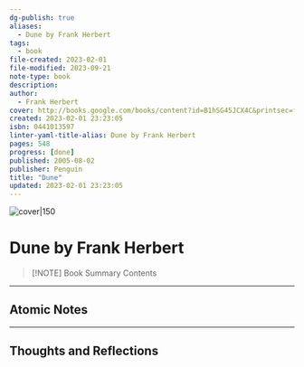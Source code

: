 ```yaml
---
dg-publish: true
aliases:
  - Dune by Frank Herbert
tags:
  - book
file-created: 2023-02-01
file-modified: 2023-09-21
note-type: book 
description: 
author:
  - Frank Herbert
cover: http://books.google.com/books/content?id=B1hSG45JCX4C&printsec=frontcover&img=1&zoom=1&edge=curl&source=gbs_api
created: 2023-02-01 23:23:05
isbn: 0441013597 
linter-yaml-title-alias: Dune by Frank Herbert
pages: 548
progress: [done]
published: 2005-08-02
publisher: Penguin
title: "Dune"
updated: 2023-02-01 23:23:05
---
```


![cover|150](http://books.google.com/books/content?id=B1hSG45JCX4C&printsec=frontcover&img=1&zoom=1&edge=curl&source=gbs_api)

# Dune by Frank Herbert

> [!NOTE] Book Summary
> Contents

---

## Atomic Notes

---

## Thoughts and Reflections
